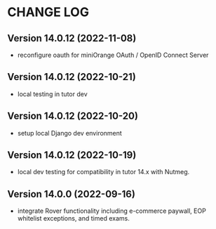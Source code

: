 # CHANGE LOG

## Version 14.0.12 (2022-11-08)

- reconfigure oauth for miniOrange OAuth / OpenID Connect Server

## Version 14.0.12 (2022-10-21)

- local testing in tutor dev

## Version 14.0.12 (2022-10-20)

- setup local Django dev environment

## Version 14.0.12 (2022-10-19)

- local dev testing for compatibility in tutor 14.x with Nutmeg.

## Version 14.0.0 (2022-09-16)

- integrate Rover functionality including e-commerce paywall, EOP whitelist exceptions, and timed exams.
